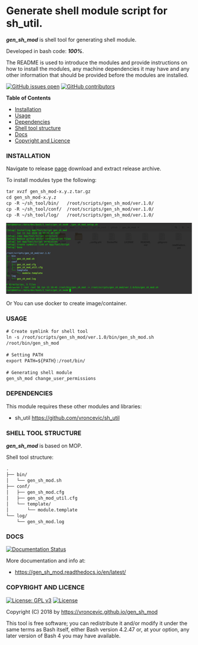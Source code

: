 # Generate shell module script for sh_util.

***gen_sh_mod*** is shell tool for generating shell module.

Developed in bash code: ***100%***.

The README is used to introduce the modules and provide instructions on
how to install the modules, any machine dependencies it may have and any
other information that should be provided before the modules are installed.

[![GitHub issues open](https://img.shields.io/github/issues/vroncevic/gen_sh_mod.svg)](https://github.com/vroncevic/gen_sh_mod/issues)
 [![GitHub contributors](https://img.shields.io/github/contributors/vroncevic/gen_sh_mod.svg)](https://github.com/vroncevic/gen_sh_mod/graphs/contributors)

<!-- START doctoc -->
**Table of Contents**

- [Installation](https://github.com/vroncevic/gen_sh_mod#installation)
- [Usage](https://github.com/vroncevic/gen_sh_mod#usage)
- [Dependencies](https://github.com/vroncevic/gen_sh_mod#dependencies)
- [Shell tool structure](https://github.com/vroncevic/gen_sh_mod#shell-tool-structure)
- [Docs](https://github.com/vroncevic/gen_sh_mod#docs)
- [Copyright and Licence](https://github.com/vroncevic/gen_sh_mod#copyright-and-licence)
<!-- END doctoc -->

### INSTALLATION

Navigate to release [page](https://github.com/vroncevic/gen_sh_mod/releases) download and extract release archive.

To install modules type the following:

```
tar xvzf gen_sh_mod-x.y.z.tar.gz
cd gen_sh_mod-x.y.z
cp -R ~/sh_tool/bin/   /root/scripts/gen_sh_mod/ver.1.0/
cp -R ~/sh_tool/conf/  /root/scripts/gen_sh_mod/ver.1.0/
cp -R ~/sh_tool/log/   /root/scripts/gen_sh_mod/ver.1.0/
```

![alt tag](https://raw.githubusercontent.com/vroncevic/gen_sh_mod/dev/docs/setup_tree.png)

Or You can use docker to create image/container.

### USAGE

```
# Create symlink for shell tool
ln -s /root/scripts/gen_sh_mod/ver.1.0/bin/gen_sh_mod.sh /root/bin/gen_sh_mod

# Setting PATH
export PATH=${PATH}:/root/bin/

# Generating shell module
gen_sh_mod change_user_permissions
```

### DEPENDENCIES

This module requires these other modules and libraries:

* sh_util https://github.com/vroncevic/sh_util

### SHELL TOOL STRUCTURE

***gen_sh_mod*** is based on MOP.

Shell tool structure:
```
.
├── bin/
│   └── gen_sh_mod.sh
├── conf/
│   ├── gen_sh_mod.cfg
│   ├── gen_sh_mod_util.cfg
│   └── template/
│       └── module.template
└── log/
    └── gen_sh_mod.log
```

### DOCS

[![Documentation Status](https://readthedocs.org/projects/gen_sh_mod/badge/?version=latest)](https://gen_sh_mod.readthedocs.io/projects/gen_sh_mod/en/latest/?badge=latest)

More documentation and info at:

* https://gen_sh_mod.readthedocs.io/en/latest/

### COPYRIGHT AND LICENCE

[![License: GPL v3](https://img.shields.io/badge/License-GPLv3-blue.svg)](https://www.gnu.org/licenses/gpl-3.0) [![License](https://img.shields.io/badge/License-Apache%202.0-blue.svg)](https://opensource.org/licenses/Apache-2.0)

Copyright (C) 2018 by https://vroncevic.github.io/gen_sh_mod

This tool is free software; you can redistribute it and/or modify
it under the same terms as Bash itself, either Bash version 4.2.47 or,
at your option, any later version of Bash 4 you may have available.

